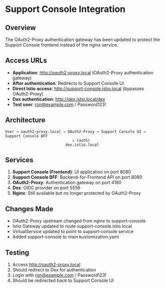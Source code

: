 # Support Console Integration

## Overview

The OAuth2-Proxy authentication gateway has been updated to protect the Support Console frontend instead of the nginx service.

## Access URLs

- **Application**: http://oauth2-proxy.local (OAuth2-Proxy authentication gateway)
- **After authentication**: Redirects to Support Console UI
- **Direct Istio access**: http://support-console.istio.local (bypasses OAuth2-Proxy)
- **Dex authentication**: http://dex.istio.local/dex
- **Test user**: ron@example.com / Password123!

## Architecture

```
User → oauth2-proxy.local → OAuth2-Proxy → Support Console UI → Support Console BFF
                              ↓ (auth)
                           dex.istio.local
```

## Services

1. **Support Console (Frontend)**: UI application on port 8080
2. **Support Console BFF**: Backend-for-Frontend API on port 8080
3. **OAuth2-Proxy**: Authentication gateway on port 4180
4. **Dex**: OIDC provider on port 5556
5. **Nginx**: Still available but no longer protected by OAuth2-Proxy

## Changes Made

- OAuth2-Proxy upstream changed from nginx to support-console
- Istio Gateway updated to route support-console.istio.local
- VirtualService updated to point to support-console service
- Added support-console to main kustomization.yaml

## Testing

1. Access http://oauth2-proxy.local
2. Should redirect to Dex for authentication
3. Login with ron@example.com / Password123!
4. Should be redirected back to Support Console UI
